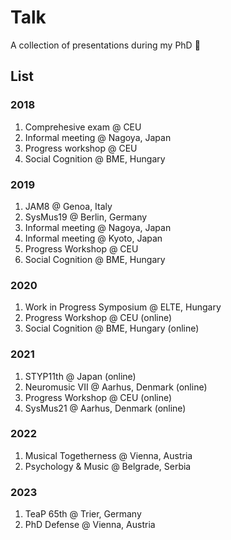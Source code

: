 # Talk 
A collection of presentations during my PhD 🙈

## List
### 2018
1. Comprehesive exam @ CEU
2. Informal meeting @ Nagoya, Japan
3. Progress workshop @ CEU
4. Social Cognition @ BME, Hungary

### 2019
1. JAM8 @ Genoa, Italy
2. SysMus19 @ Berlin, Germany
3. Informal meeting @ Nagoya, Japan
4. Informal meeting @ Kyoto, Japan
5. Progress Workshop @ CEU
6. Social Cognition @ BME, Hungary

### 2020
1. Work in Progress Symposium @ ELTE, Hungary
2. Progress Workshop @ CEU (online)
3. Social Cognition @ BME, Hungary (online)

### 2021
1. STYP11th @ Japan (online)
2. Neuromusic VII @ Aarhus, Denmark (online)
3. Progress Workshop @ CEU (online)
4. SysMus21 @ Aarhus, Denmark (online)

### 2022
1. Musical Togetherness @ Vienna, Austria
2. Psychology & Music @ Belgrade, Serbia

### 2023
1. TeaP 65th @ Trier, Germany
2. PhD Defense @ Vienna, Austria